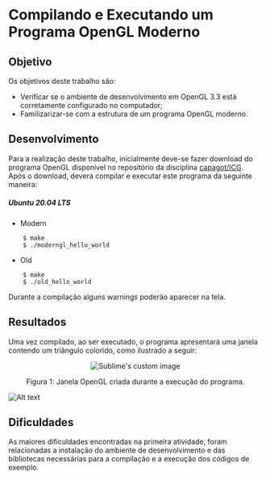 # Compilando e Executando um Programa OpenGL Moderno

## Objetivo
Os objetivos deste trabalho são:
-  Verificar se o ambiente de desenvolvimento em OpenGL 3.3 está corretamente configurado no computador;
-  Familizarizar-se com a estrutura de um programa OpenGL moderno.

## Desenvolvimento
Para a realização deste trabalho, inicialmente deve-se fazer download do programa OpenGL disponível no repositório da disciplina [capagot/ICG](https://github.com/capagot/icg).
Após o download, deverá compilar e executar este programa da seguinte maneira:
##### Ubuntu 20.04 LTS

-  Modern
  ````
      $ make
      $ ./moderngl_hello_world 
  ````
-  Old
  ````
      $ make
      $ ./old_hello_world 
  ````
  Durante a compilação alguns warnings poderão aparecer na tela.
  
## Resultados
Uma vez compilado, ao ser executado, o programa apresentará uma janela contendo um triângulo colorido, como ilustrado a seguir:
  <p align="center">
    <img src="https://user-images.githubusercontent.com/54148100/94626457-846a3b00-0291-11eb-8ba8-579bbbb48592.jpg" alt="Sublime's custom image"/>
  </p>
  <p align="center">
    Figura 1: Janela OpenGL criada durante a execução do programa.
  </p>

![Alt text](https://user-images.githubusercontent.com/54148100/94623221-11a99180-028a-11eb-8274-3c2bf81e4bdd.gif)
  
## Dificuldades
As maiores dificuldades encontradas na primeira atividade, foram relacionadas a instalação do ambiente de desenvolvimento e das bibliotecas necessárias para a compilação e a execução dos códigos de exemplo.
